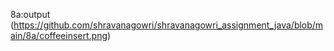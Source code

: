 8a:output
(https://github.com/shravanagowri/shravanagowri_assignment_java/blob/main/8a/coffeeinsert.png)
